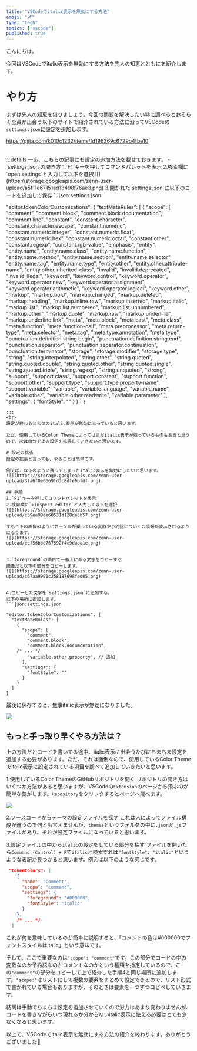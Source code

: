 ```yaml
---
title: "VSCodeでitalic表示を無効にする方法"
emoji: "🖋️"
type: "tech"
topics: ["vscode"]
published: true
---
```


こんにちは。

今回はVSCodeでitalic表示を無効にする方法を先人の知恵とともにを紹介します。

# やり方
まずは先人の知恵を借りましょう。今回の問題を解決したい時に調べるとおそらく全員が出会う以下のサイトで紹介されている方法に沿ってVSCodeの`settings.json`に設定を追加します。

https://qiita.com/k010c1232/items/fd196369c6729b4fbe10

<br>
:::details 一応、こちらの記事にも設定の追加方法を載せておきます。
- `settings.json`の開き方
1.`F1`キーを押してコマンドパレットを表示
2.検索欄に`open settings`と入力して以下を選択
![](https://storage.googleapis.com/zenn-user-upload/a5f11e67151ad13498f76ae3.png)
3.開かれた`settings.json`に以下のコードを追加して保存
```json:settings.json

"editor.tokenColorCustomizations": {
  "textMateRules": [
    {
      "scope": [
        "comment",
        "comment.block",
        "comment.block.documentation",
        "comment.line",
        "constant",
        "constant.character",
        "constant.character.escape",
        "constant.numeric",
        "constant.numeric.integer",
        "constant.numeric.float",
        "constant.numeric.hex",
        "constant.numeric.octal",
        "constant.other",
        "constant.regexp",
        "constant.rgb-value",
        "emphasis",
        "entity",
        "entity.name",
        "entity.name.class",
        "entity.name.function",
        "entity.name.method",
        "entity.name.section",
        "entity.name.selector",
        "entity.name.tag",
        "entity.name.type",
        "entity.other",
        "entity.other.attribute-name",
        "entity.other.inherited-class",
        "invalid",
        "invalid.deprecated",
        "invalid.illegal",
        "keyword",
        "keyword.control",
        "keyword.operator",
        "keyword.operator.new",
        "keyword.operator.assignment",
        "keyword.operator.arithmetic",
        "keyword.operator.logical",
        "keyword.other",
        "markup",
        "markup.bold",
        "markup.changed",
        "markup.deleted",
        "markup.heading",
        "markup.inline.raw",
        "markup.inserted",
        "markup.italic",
        "markup.list",
        "markup.list.numbered",
        "markup.list.unnumbered",
        "markup.other",
        "markup.quote",
        "markup.raw",
        "markup.underline",
        "markup.underline.link",
        "meta",
        "meta.block",
        "meta.cast",
        "meta.class",
        "meta.function",
        "meta.function-call",
        "meta.preprocessor",
        "meta.return-type",
        "meta.selector",
        "meta.tag",
        "meta.type.annotation",
        "meta.type",
        "punctuation.definition.string.begin",
        "punctuation.definition.string.end",
        "punctuation.separator",
        "punctuation.separator.continuation",
        "punctuation.terminator",
        "storage",
        "storage.modifier",
        "storage.type",
        "string",
        "string.interpolated",
        "string.other",
        "string.quoted",
        "string.quoted.double",
        "string.quoted.other",
        "string.quoted.single",
        "string.quoted.triple",
        "string.regexp",
        "string.unquoted",
        "strong",
        "support",
        "support.class",
        "support.constant",
        "support.function",
        "support.other",
        "support.type",
        "support.type.property-name",
        "support.variable",
        "variable",
        "variable.language",
        "variable.name",
        "variable.other",
        "variable.other.readwrite",
        "variable.parameter"
      ],
      "settings": {
        "fontStyle": ""
      }
    }
  ]
}
```
:::
<br>
設定が終わると大体のitalic表示が無効になっていると思います。

ただ、使用しているColor Themeによってはまだitalic表示が残っているものもあると思うので、次は自分で上の設定を拡張していきたいと思います。

# 設定の拡張
設定の拡張と言っても、やることは簡単です。

例えば、以下のように残ってしまったitalic表示を無効にしたいと思います。
![](https://storage.googleapis.com/zenn-user-upload/3fa6f0e6369fd3c8dfe6bfdf.png)

## 手順
1.`F1`キーを押してコマンドパレットを表示
2.検索欄に`>inspect editor`と入力して以下を選択
![](https://storage.googleapis.com/zenn-user-upload/c59ee99de60531d128de5b57.png)

すると下の画像のようにカーソルが乗っている変数や予約語についての情報が表示されるようになります。
![](https://storage.googleapis.com/zenn-user-upload/ecf56bbe767592f4c9dada1e.png)


3.`foreground`の項目で一番上にある文字をコピーする
画像だと以下の部分をコピーします。
![](https://storage.googleapis.com/zenn-user-upload/c67aa9991c258187698fed05.png)


4.コピーした文字を`settings.json`に追加する。
以下の場所に追加します。
```json:settings.json

"editor.tokenColorCustomizations": {
  "textMateRules": [
    {
      "scope": [
        "comment",
        "comment.block",
        "comment.block.documentation",
	/* ... */
        "variable.other.property", // 追加
      ],
      "settings": {
        "fontStyle": ""
      }
    }
  ]
}
```
最後に保存すると、無事italic表示が無効になりました。

![](https://storage.googleapis.com/zenn-user-upload/07a51da8067ce261d5036a0b.png)

## もっと手っ取り早くやる方法は？
上の方法だとコードを書いてる途中、italic表示に出会うたびにちまちま設定を追加する必要があります。ただ、それは面倒なので、使用しているColor Themeでitalic表示に設定されている項目を調べて追加していきたいと思います。

1.使用しているColor ThemeのGitHubリポジトリを開く
リポジトリの開き方はいくつか方法があると思いますが、VSCodeの`Extension`のページから飛ぶのが簡単な気がします。`Repository`をクリックするとページへ飛べます。

![](https://storage.googleapis.com/zenn-user-upload/d638fcb78f72beabe07283c3.png)

2.ソースコードからテーマの設定ファイルを探す
これは人によってファイル構成が違うので何とも言えませんが、`themes`というフォルダの中に`.json`か`.js`ファイルがあり、それが設定ファイルになっていると思います。

3.設定ファイルの中から`italic`の設定をしている部分を探す
ファイルを開いたら`Command (Control) + F`で`italic`と検索すれば`"fontStyle": "italic"`というような表記が見つかると思います。例えば以下のような感じです。

```json:theme-settings.json
 "tokenColors": [
    {
      "name": "Comment",
      "scope": "comment",
      "settings": {
        "foreground": "#000000",
        "fontStyle": "italic"
      }
    },
    /* ... */
  ]
```

これが何を意味しているのか簡単に説明すると、「コメントの色は#000000でフォントスタイルはitalic」という意味です。

そして、ここで重要なのは`"scope": "comment"`です。この部分でコードの中の変数なのか予約語なのかコメントなのかという種類を指定しているので、この`"comment"`の部分をコピーして上で紹介した手順4と同じ場所に追加します。`"scope:"`はリストにして複数の要素をまとめて設定できるので、リスト形式で書かれている場合もありますが、そのときは要素を一つずつコピペしていきます。

結局は手動でちまちま設定を追加させていくので労力はあまり変わりませんが、コードを書きながらいつ現れるか分からないitalic表示に怯える必要はとても少なくなると思います。

以上で、VSCodeでitalic表示を無効にする方法の紹介を終わります。ありがとうございました👋

